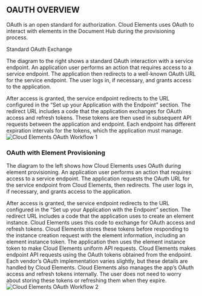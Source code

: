 ## OAUTH OVERVIEW

OAuth is an open standard for authorization. Cloud Elements uses OAuth to interact with elements in the Document Hub during the provisioning process.

Standard OAuth Exchange

The diagram to the right shows a standard OAuth interaction with a service endpoint. An application user performs an action that requires access to a service endpoint. The application then redirects to a well-known OAuth URL for the service endpoint. The user logs in, if necessary, and grants access to the application.

After access is granted, the service endpoint redirects to the URL configured in the “Set up your Application with the Endpoint” section. The redirect URL includes a code that the application exchanges for OAuth access and refresh tokens. These tokens are then used in subsequent API requests between the application and endpoint. Each endpoint has different expiration intervals for the tokens, which the application must manage.
![Cloud Elements OAuth Workflow 1](http://cloud-elements.com/wp-content/uploads/2014/08/StanOAuth.gif)

### OAuth with Element Provisioning

The diagram to the left shows how Cloud Elements uses OAuth during element provisioning. An application user performs an action that requires access to a service endpoint. The application requests the OAuth URL for the service endpoint from Cloud Elements, then redirects. The user logs in, if necessary, and grants access to the application.

After access is granted, the service endpoint redirects to the URL configured in the “Set up your Application with the Endpoint” section. The redirect URL includes a code that the application uses to create an element instance. Cloud Elements uses this code to exchange for OAuth access and refresh tokens. Cloud Elements stores these tokens before responding to the instance creation request with the element information, including an element instance token. The application then uses the element instance token to make Cloud Elements uniform API requests. Cloud Elements makes endpoint API requests using the OAuth tokens obtained from the endpoint.
Each vendor’s OAuth implementation varies slightly, but these details are handled by Cloud Elements. Cloud Elements also manages the app’s OAuth access and refresh tokens internally. The user does not need to worry about storing these tokens or refreshing them when they expire.
![Cloud Elements OAuth Workflow 2](http://cloud-elements.com/wp-content/uploads/2014/08/CloudElementsOAuthWorkflow.gif)
